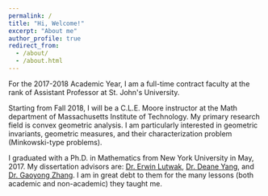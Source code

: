 ```yaml
---
permalink: /
title: "Hi, Welcome!"
excerpt: "About me"
author_profile: true
redirect_from: 
  - /about/
  - /about.html
---
```


For the 2017-2018 Academic Year, I am a full-time contract faculty at the rank of Assistant Professor at St. John's University.

Starting from Fall 2018, I will be a C.L.E. Moore instructor at the Math department of Massachusetts Institute of Technology. My primary research field is convex geometric analysis. I am particularly interested in geometric invariants, geometric measures, and their characterization problem (Minkowski-type problems). 

I graduated with a Ph.D. in Mathematics from New York University in May, 2017. My dissertation advisors are: [Dr. Erwin Lutwak](https://cims.nyu.edu/people/profiles/LUTWAK_Erwin.html), [Dr. Deane Yang](https://cims.nyu.edu/~yangd/), and [Dr. Gaoyong Zhang](https://cims.nyu.edu/~gaoyong/). I am in great debt to them for the many lessons (both academic and non-academic) they taught me.
